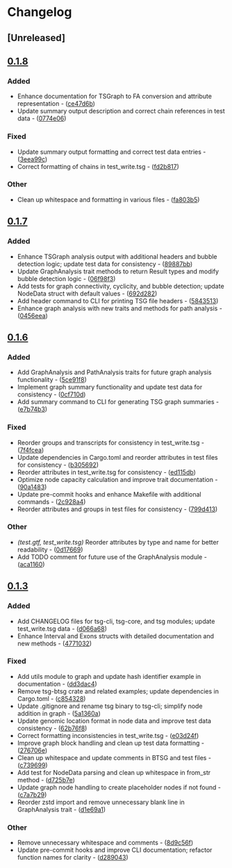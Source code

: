# Changelog

## [Unreleased]

## [0.1.8](https://github.com/TSGECO/tsg/compare/tsg-core-v0.1.7...tsg-core-v0.1.8)

### Added


- Enhance documentation for TSGraph to FA conversion and attribute representation - ([ce47d6b](https://github.com/TSGECO/tsg/commit/ce47d6b85a17a8b962d3787043b161a1e2b3dcbf))
- Update summary output description and correct chain references in test data - ([0774e06](https://github.com/TSGECO/tsg/commit/0774e06ac1e578e815d674c2e357dcab28a27e3f))

### Fixed


- Update summary output formatting and correct test data entries - ([3eea99c](https://github.com/TSGECO/tsg/commit/3eea99c83989b21e4c693f7d36fc9f97f36b7680))
- Correct formatting of chains in test_write.tsg - ([fd2b817](https://github.com/TSGECO/tsg/commit/fd2b817a766a09e819bf2492fea619f96a13db7c))

### Other


- Clean up whitespace and formatting in various files - ([fa803b5](https://github.com/TSGECO/tsg/commit/fa803b51b5818624bec304799998c8e8ec289bd1))


## [0.1.7](https://github.com/TSGECO/tsg/compare/tsg-core-v0.1.6...tsg-core-v0.1.7)

### Added


- Enhance TSGraph analysis output with additional headers and bubble detection logic; update test data for consistency - ([89887bb](https://github.com/TSGECO/tsg/commit/89887bb5d8c963661ab8d0b2bfe53808f7edb38c))
- Update GraphAnalysis trait methods to return Result types and modify bubble detection logic - ([06f98f3](https://github.com/TSGECO/tsg/commit/06f98f355a4629a457a544705253b0433929be25))
- Add tests for graph connectivity, cyclicity, and bubble detection; update NodeData struct with default values - ([692d282](https://github.com/TSGECO/tsg/commit/692d2829eca470c73ed896cda9c408987ef5255a))
- Add header command to CLI for printing TSG file headers - ([5843513](https://github.com/TSGECO/tsg/commit/58435131a0e02d9204c88621629dedbe224adbff))
- Enhance graph analysis with new traits and methods for path analysis - ([0456eea](https://github.com/TSGECO/tsg/commit/0456eeabcc2600d08c567011bd69ba57921ad90a))


## [0.1.6](https://github.com/cauliyang/tsg/compare/tsg-core-v0.1.5...tsg-core-v0.1.6)

### Added


- Add GraphAnalysis and PathAnalysis traits for future graph analysis functionality - ([5ce91f8](https://github.com/cauliyang/tsg/commit/5ce91f810c21e656bb39cda48e6955e277e72f38))
- Implement graph summary functionality and update test data for consistency - ([0cf710d](https://github.com/cauliyang/tsg/commit/0cf710d355384c289340e6e13110c355d7b0812c))
- Add summary command to CLI for generating TSG graph summaries - ([e7b74b3](https://github.com/cauliyang/tsg/commit/e7b74b3adac59169b6e4abda48459d00cd29245d))

### Fixed


- Reorder groups and transcripts for consistency in test_write.tsg - ([7f4fcea](https://github.com/cauliyang/tsg/commit/7f4fcea167753b21abad3e8d30888c230c5935d5))
- Update dependencies in Cargo.toml and reorder attributes in test files for consistency - ([b305692](https://github.com/cauliyang/tsg/commit/b30569254289c2f0bd895bd3760900c3f71851fe))
- Reorder attributes in test_write.tsg for consistency - ([ed115db](https://github.com/cauliyang/tsg/commit/ed115dbb74756e9156a9946ee170ac9d0a827f57))
- Optimize node capacity calculation and improve trait documentation - ([90a1483](https://github.com/cauliyang/tsg/commit/90a148383fb2ed324e99c00d9f7ae038f1c37cb7))
- Update pre-commit hooks and enhance Makefile with additional commands - ([2c928a4](https://github.com/cauliyang/tsg/commit/2c928a470bd1c1913fa46c7a58d0bdcddd2a3232))
- Reorder attributes and groups in test files for consistency - ([799d413](https://github.com/cauliyang/tsg/commit/799d413b37dd7af2739ba4ddba2a3eacda2ba4a2))

### Other


- *(test.gtf, test_write.tsg)* Reorder attributes by type and name for better readability - ([0d17669](https://github.com/cauliyang/tsg/commit/0d176694be091a4e0402f5dc93fb968afdb4141f))
- Add TODO comment for future use of the GraphAnalysis module - ([aca1160](https://github.com/cauliyang/tsg/commit/aca1160360fce61c1ba15566da6a2a1dfec6e90d))


## [0.1.3](https://github.com/cauliyang/tsg/compare/tsg-core-v0.1.2...tsg-core-v0.1.3)

### Added


- Add CHANGELOG files for tsg-cli, tsg-core, and tsg modules; update test_write.tsg data - ([d066a68](https://github.com/cauliyang/tsg/commit/d066a68abd045fc6560ba4a631e898610ec30728))
- Enhance Interval and Exons structs with detailed documentation and new methods - ([4771032](https://github.com/cauliyang/tsg/commit/477103247dca208ebcf47a26db379e86bedae112))

### Fixed


- Add utils module to graph and update hash identifier example in documentation - ([dd3dac4](https://github.com/cauliyang/tsg/commit/dd3dac45a9bc079d8f615e40992481df31581783))
- Remove tsg-btsg crate and related examples; update dependencies in Cargo.toml - ([c854328](https://github.com/cauliyang/tsg/commit/c854328d3f08b6098b2068f0032ccc5b308518e3))
- Update .gitignore and rename tsg binary to tsg-cli; simplify node addition in graph - ([5a1360a](https://github.com/cauliyang/tsg/commit/5a1360af4b77f4e9782252566247bb2bc4af0d2a))
- Update genomic location format in node data and improve test data consistency - ([62b76f8](https://github.com/cauliyang/tsg/commit/62b76f8f47e93de39aeddabdf687b7b8dfefce0e))
- Correct formatting inconsistencies in test_write.tsg - ([e03d24f](https://github.com/cauliyang/tsg/commit/e03d24f8da6e57b614aa8e9477f672d1beab0a91))
- Improve graph block handling and clean up test data formatting - ([276706e](https://github.com/cauliyang/tsg/commit/276706e1a7b27e0657e8d68ac06ee3d559233bbb))
- Clean up whitespace and update comments in BTSG and test files - ([c739699](https://github.com/cauliyang/tsg/commit/c73969962e72ccb62cb325bdd1ccec8c8636aa6a))
- Add test for NodeData parsing and clean up whitespace in from_str method - ([d725b7e](https://github.com/cauliyang/tsg/commit/d725b7ed1993c09b1e433c638a292a2c9cfdba75))
- Update graph node handling to create placeholder nodes if not found - ([c7a7b29](https://github.com/cauliyang/tsg/commit/c7a7b29a73584292db44c46a609e18f5c3acb0e3))
- Reorder zstd import and remove unnecessary blank line in GraphAnalysis trait - ([d1e69a1](https://github.com/cauliyang/tsg/commit/d1e69a1fc5de62aa85015286ca2abc7b388b6205))

### Other


- Remove unnecessary whitespace and comments - ([8d9c56f](https://github.com/cauliyang/tsg/commit/8d9c56f6bd8b5f67891f0a7b28f5166b053f60d1))
- Update pre-commit hooks and improve CLI documentation; refactor function names for clarity - ([d289043](https://github.com/cauliyang/tsg/commit/d2890439a0477bf6126b483286d12befcc550f2a))
